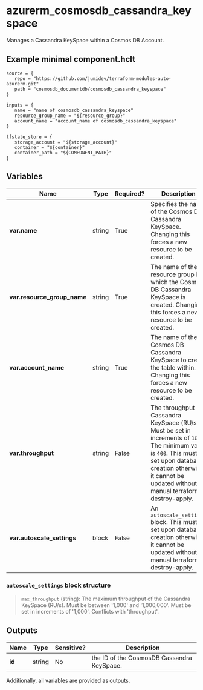 # azurerm_cosmosdb_cassandra_keyspace

Manages a Cassandra KeySpace within a Cosmos DB Account.

## Example minimal component.hclt

```hcl
source = {
   repo = "https://github.com/jumidev/terraform-modules-auto-azurerm.git" 
   path = "cosmosdb_documentdb/cosmosdb_cassandra_keyspace" 
}

inputs = {
   name = "name of cosmosdb_cassandra_keyspace" 
   resource_group_name = "${resource_group}" 
   account_name = "account_name of cosmosdb_cassandra_keyspace" 
}

tfstate_store = {
   storage_account = "${storage_account}" 
   container = "${container}" 
   container_path = "${COMPONENT_PATH}" 
}

```

## Variables

| Name | Type | Required? |  Description |
| ---- | ---- | --------- |  ----------- |
| **var.name** | string | True | Specifies the name of the Cosmos DB Cassandra KeySpace. Changing this forces a new resource to be created. | 
| **var.resource_group_name** | string | True | The name of the resource group in which the Cosmos DB Cassandra KeySpace is created. Changing this forces a new resource to be created. | 
| **var.account_name** | string | True | The name of the Cosmos DB Cassandra KeySpace to create the table within. Changing this forces a new resource to be created. | 
| **var.throughput** | string | False | The throughput of Cassandra KeySpace (RU/s). Must be set in increments of `100`. The minimum value is `400`. This must be set upon database creation otherwise it cannot be updated without a manual terraform destroy-apply. | 
| **var.autoscale_settings** | block | False | An `autoscale_settings` block. This must be set upon database creation otherwise it cannot be updated without a manual terraform destroy-apply. | 

### `autoscale_settings` block structure

>`max_throughput` (string): The maximum throughput of the Cassandra KeySpace (RU/s). Must be between '1,000' and '1,000,000'. Must be set in increments of '1,000'. Conflicts with 'throughput'.



## Outputs

| Name | Type | Sensitive? | Description |
| ---- | ---- | --------- | --------- |
| **id** | string | No  | the ID of the CosmosDB Cassandra KeySpace. | 

Additionally, all variables are provided as outputs.
